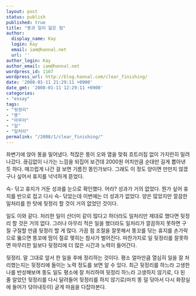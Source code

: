 ```yaml
---
layout: post
status: publish
published: true
title: "똥과 일이 닮은 점"
author:
  display_name: Kay
  login: Kay
  email: iam@hannal.net
  url: ''
author_login: Kay
author_email: iam@hannal.net
wordpress_id: 1107
wordpress_url: http://blog.hannal.com/clear_finishing/
date: '2008-01-11 21:29:11 +0900'
date_gmt: '2008-01-11 12:29:11 +0900'
categories:
- "essay"
tags:
- "뒷정리"
- "똥"
- "마무리"
- "일"
- "일처리"
permalink: "/2008/1/clear_finishing/"
---
```

<p>좌변기에 앉아 똥을 밀어냈다. 적잖은 똥이 오와 열을 맞춰 흐트러짐 없이 가지런히 밀려 나갔다. 끊김없이 나가는 느낌을 되집어 보건데 2000원 어치만큼 순대만 길게 뽑아낸 듯 하다. 매끄럽게 나간 걸 보면 기름진 똥인가보다. 그래도 이 정도 양이면 만만치 않겠구나 싶어서 휴지를 넉넉하게 뜯었다.</p>
<p>슥- 닦고 휴지가 거둔 성과를 눈으로 확인했다. 어라? 성과가 거의 없었다. 뭔가 싶어 휴지를 반으로 접고 다시 슥- 닦았는데 이번에는 더 성과가 없었다. 양은 많았지만 깔끔한 일처리를 한 탓에 뒷정리 할 것이 거의 없었던 것이다.</p>
<p>일도 이와 같다. 처리한 일이 산더미 같이 많다고 하더라도 일처리만 제대로 했다면 뒷정리 할 것은 거의 없다. 그러나 아무리 적은 일을 했더라도 일처리가 깔끔하지 못하면 구질 구질할 만큼 뒷정리 할 게 많다. 가끔 힘 조절을 잘못해서 똥꼬를 닦는 휴지를 손가락으로 뚫으면 똥꼬에 땀이 절로 맺히는 참사가 벌어진다. 마찬가지로 일 뒷정리를 잘못하면 마무리한 일보다 뒷정리에 더 많은 시간과 노력이 들어간다.</p>
<p>뒷정리. 말 그대로 앞서 한 일을 후에 정리하는 것이다. 평소 얼마만큼 열심히 일을 잘 처리했는지는 뒷정리에 들이는 노력 정도를 보면 알 수 있다. 최근 뒷정리를 하느라 고생한 나를 반성해보며 똥도 일도 평소에 잘 처리하여 뒷정리 하느라 고생하지 않기로, 다 된 줄 알았던 뒷정리를 다시 달려들어 뒷정리를 하지 않기로(마치 똥 덜 닦아서 다시 화장실에 들어가 닦아내듯이) 굳게 마음을 다잡아본다.</p>
